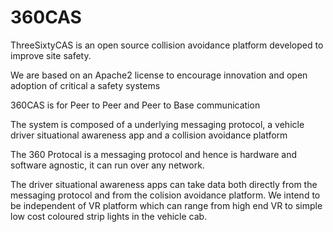 # 360CAS

ThreeSixtyCAS is an open source collision avoidance platform developed to improve site safety.

We are based on an Apache2 license to encourage innovation and open adoption of critical a safety systems

360CAS is for Peer to Peer and Peer to Base communication

The system is composed of a underlying messaging protocol, a vehicle driver situational awareness app and a collision avoidance platform

The 360 Protocal is a messaging protocol and hence is hardware and software agnostic, it can run over any network.

The driver situational awareness apps can take data both directly from the messaging protocol and from the colision avoidance platform. We intend to be independent of VR platform which can range from high end VR to simple low cost coloured strip lights in the vehicle cab.



